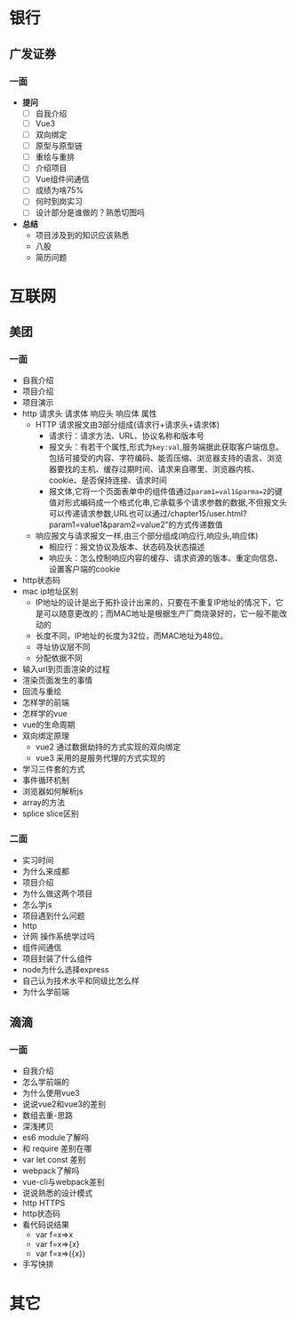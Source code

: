 # 银行
## 广发证券
### 一面
- **提问**
  - [ ] 自我介绍
  - [ ] Vue3
  - [ ] 双向绑定
  - [ ] 原型与原型链
  - [ ] 重绘与重排
  - [ ] 介绍项目
  - [ ] Vue组件间通信
  - [ ] 成绩为啥75%
  - [ ] 何时到岗实习
  - [ ] 设计部分是谁做的？熟悉切图吗
- **总结**
  - 项目涉及到的知识应该熟悉
  - 八股
  - 简历问题
# 互联网
## 美团
### 一面
- 自我介绍
- 项目介绍
- 项目演示
- http 请求头 请求体 响应头 响应体 属性
  - HTTP 请求报文由3部分组成(请求行+请求头+请求体)
    - 请求行：请求方法、URL、协议名称和版本号
    - 报文头：有若干个属性,形式为`key:val`,服务端据此获取客户端信息。包括可接受的内容、字符编码、能否压缩、浏览器支持的语言、浏览器要找的主机、缓存过期时间、请求来自哪里、浏览器内核、cookie、是否保持连接、请求时间
    - 报文体,它将一个页面表单中的组件值通过`param1=val1&parma=2`的键值对形式编码成一个格式化串,它承载多个请求参数的数据,不但报文头可以传递请求参数,URL也可以通过/chapter15/user.html? param1=value1&param2=value2”的方式传递数值
  - 响应报文与请求报文一样,由三个部分组成(响应行,响应头,响应体)
    - 相应行：报文协议及版本、状态码及状态描述
    - 响应头：怎么控制响应内容的缓存、请求资源的版本、重定向信息、设置客户端的cookie
- http状态码
- mac ip地址区别
  - IP地址的设计是出于拓扑设计出来的，只要在不重复IP地址的情况下，它是可以随意更改的；而MAC地址是根据生产厂商烧录好的，它一般不能改动的
  - 长度不同，IP地址的长度为32位，而MAC地址为48位。
  - 寻址协议层不同
  - 分配依据不同
- 输入url到页面渲染的过程
- 渲染页面发生的事情
- 回流与重绘
- 怎样学的前端
- 怎样学的vue
- vue的生命周期
- 双向绑定原理
  - vue2 通过数据劫持的方式实现的双向绑定
  - vue3 采用的是服务代理的方式实现的
- 学习三件套的方式
- 事件循环机制
- 浏览器如何解析js
- array的方法
- splice slice区别
### 二面
- 实习时间
- 为什么来成都
- 项目介绍
- 为什么做这两个项目
- 怎么学js
- 项目遇到什么问题
- http
- 计网 操作系统学过吗
- 组件间通信
- 项目封装了什么组件
- node为什么选择express
- 自己认为技术水平和同级比怎么样
- 为什么学前端

## 滴滴
### 一面
- 自我介绍
- 怎么学前端的
- 为什么使用vue3
- 说说vue2和vue3的差别
- 数组去重-思路
- 深浅拷贝
- es6 module了解吗
- 和 require 差别在哪
- var let const 差别
- webpack了解吗
- vue-cli与webpack差别
- 说说熟悉的设计模式
- http HTTPS
- http状态码
- 看代码说结果
  - var f=x=>x
  - var f=x=>{x} 
  - var f=x=>({x})
- 手写快排
# 其它
